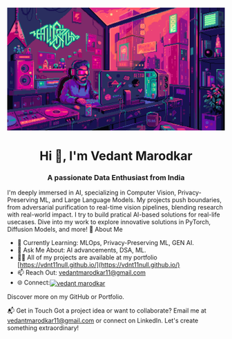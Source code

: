 ![MasterHead](https://github.com/VDNT11NULL/VDNT11NULL/raw/main/github-ppic.gif)

<h1 align="center">Hi 👋, I'm Vedant Marodkar</h1>
<h3 align="center">A passionate Data Enthusiast from India</h3>


I'm deeply immersed in AI, specializing in Computer Vision, Privacy-Preserving ML, and Large Language Models.
My projects push boundaries, from adversarial purification to real-time vision pipelines, blending research with real-world impact.
I try to build pratical AI-based solutions for real-life usecases.
Dive into my work to explore innovative solutions in PyTorch, Diffusion Models, and more!
🌟 About Me

- 🌱 Currently Learning: MLOps, Privacy-Preserving ML, GEN AI.
- 💬 Ask Me About: AI advancements, DSA, ML.
- 👨‍💻 All of my projects are available at my portfolio [https://vdnt11null.github.io/](https://vdnt11null.github.io/)
- 📫 Reach Out: vedantmarodkar11@gmail.com
- 🌐 Connect:<a href="https://www.linkedin.com/in/vedant-marodkar-0b142b254/" target="blank"><img align="center" src="https://raw.githubusercontent.com/rahuldkjain/github-profile-readme-generator/master/src/images/icons/Social/linked-in-alt.svg" alt="vedant marodkar" height="30" width="40" /></a>

Discover more on my GitHub or Portfolio.

📬 Get in Touch
Got a project idea or want to collaborate? Email me at vedantmarodkar11@gmail.com or connect on LinkedIn. Let's create something extraordinary!
